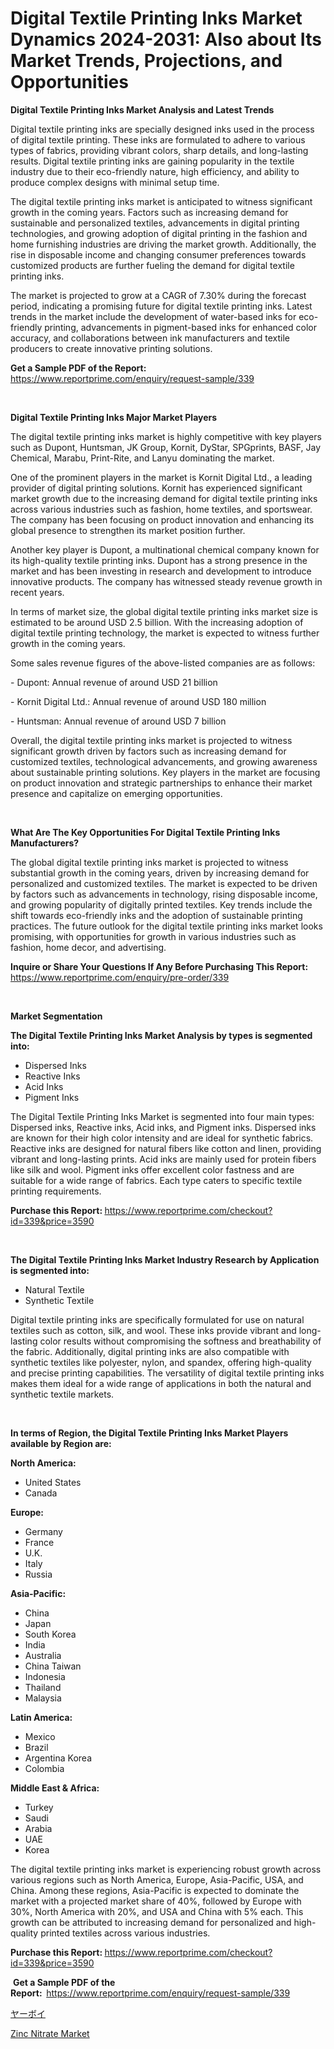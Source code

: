 <p><h1>Digital Textile Printing Inks Market Dynamics 2024-2031: Also about Its Market Trends, Projections, and Opportunities</h1></p><p><strong>Digital Textile Printing Inks Market Analysis and Latest Trends</strong></p>
<p><p>Digital textile printing inks are specially designed inks used in the process of digital textile printing. These inks are formulated to adhere to various types of fabrics, providing vibrant colors, sharp details, and long-lasting results. Digital textile printing inks are gaining popularity in the textile industry due to their eco-friendly nature, high efficiency, and ability to produce complex designs with minimal setup time.</p><p>The digital textile printing inks market is anticipated to witness significant growth in the coming years. Factors such as increasing demand for sustainable and personalized textiles, advancements in digital printing technologies, and growing adoption of digital printing in the fashion and home furnishing industries are driving the market growth. Additionally, the rise in disposable income and changing consumer preferences towards customized products are further fueling the demand for digital textile printing inks.</p><p>The market is projected to grow at a CAGR of 7.30% during the forecast period, indicating a promising future for digital textile printing inks. Latest trends in the market include the development of water-based inks for eco-friendly printing, advancements in pigment-based inks for enhanced color accuracy, and collaborations between ink manufacturers and textile producers to create innovative printing solutions.</p></p>
<p><strong>Get a Sample PDF of the Report:&nbsp;</strong> <a href="https://www.reportprime.com/enquiry/request-sample/339">https://www.reportprime.com/enquiry/request-sample/339</a></p>
<p>&nbsp;</p>
<p><strong>Digital Textile Printing Inks Major Market Players</strong></p>
<p><p>The digital textile printing inks market is highly competitive with key players such as Dupont, Huntsman, JK Group, Kornit, DyStar, SPGprints, BASF, Jay Chemical, Marabu, Print-Rite, and Lanyu dominating the market. </p><p>One of the prominent players in the market is Kornit Digital Ltd., a leading provider of digital printing solutions. Kornit has experienced significant market growth due to the increasing demand for digital textile printing inks across various industries such as fashion, home textiles, and sportswear. The company has been focusing on product innovation and enhancing its global presence to strengthen its market position further.</p><p>Another key player is Dupont, a multinational chemical company known for its high-quality textile printing inks. Dupont has a strong presence in the market and has been investing in research and development to introduce innovative products. The company has witnessed steady revenue growth in recent years.</p><p>In terms of market size, the global digital textile printing inks market size is estimated to be around USD 2.5 billion. With the increasing adoption of digital textile printing technology, the market is expected to witness further growth in the coming years.</p><p>Some sales revenue figures of the above-listed companies are as follows:</p><p>- Dupont: Annual revenue of around USD 21 billion</p><p>- Kornit Digital Ltd.: Annual revenue of around USD 180 million</p><p>- Huntsman: Annual revenue of around USD 7 billion</p><p>Overall, the digital textile printing inks market is projected to witness significant growth driven by factors such as increasing demand for customized textiles, technological advancements, and growing awareness about sustainable printing solutions. Key players in the market are focusing on product innovation and strategic partnerships to enhance their market presence and capitalize on emerging opportunities.</p></p>
<p>&nbsp;</p>
<p><strong>What Are The Key Opportunities For Digital Textile Printing Inks Manufacturers?</strong></p>
<p><p>The global digital textile printing inks market is projected to witness substantial growth in the coming years, driven by increasing demand for personalized and customized textiles. The market is expected to be driven by factors such as advancements in technology, rising disposable income, and growing popularity of digitally printed textiles. Key trends include the shift towards eco-friendly inks and the adoption of sustainable printing practices. The future outlook for the digital textile printing inks market looks promising, with opportunities for growth in various industries such as fashion, home decor, and advertising.</p></p>
<p><strong>Inquire or Share Your Questions If Any Before Purchasing This Report:</strong> <a href="https://www.reportprime.com/enquiry/pre-order/339">https://www.reportprime.com/enquiry/pre-order/339</a></p>
<p>&nbsp;</p>
<p><strong>Market Segmentation</strong></p>
<p><strong>The Digital Textile Printing Inks Market Analysis by types is segmented into:</strong></p>
<p><ul><li>Dispersed Inks</li><li>Reactive Inks</li><li>Acid Inks</li><li>Pigment Inks</li></ul></p>
<p><p>The Digital Textile Printing Inks Market is segmented into four main types: Dispersed inks, Reactive inks, Acid inks, and Pigment inks. Dispersed inks are known for their high color intensity and are ideal for synthetic fabrics. Reactive inks are designed for natural fibers like cotton and linen, providing vibrant and long-lasting prints. Acid inks are mainly used for protein fibers like silk and wool. Pigment inks offer excellent color fastness and are suitable for a wide range of fabrics. Each type caters to specific textile printing requirements.</p></p>
<p><strong>Purchase this Report:&nbsp;</strong><a href="https://www.reportprime.com/checkout?id=339&price=3590">https://www.reportprime.com/checkout?id=339&price=3590</a></p>
<p>&nbsp;</p>
<p><strong>The Digital Textile Printing Inks Market Industry Research by Application is segmented into:</strong></p>
<p><ul><li>Natural Textile</li><li>Synthetic Textile</li></ul></p>
<p><p>Digital textile printing inks are specifically formulated for use on natural textiles such as cotton, silk, and wool. These inks provide vibrant and long-lasting color results without compromising the softness and breathability of the fabric. Additionally, digital printing inks are also compatible with synthetic textiles like polyester, nylon, and spandex, offering high-quality and precise printing capabilities. The versatility of digital textile printing inks makes them ideal for a wide range of applications in both the natural and synthetic textile markets.</p></p>
<p>&nbsp;</p>
<p><strong>In terms of Region, the Digital Textile Printing Inks Market Players available by Region are:</strong></p>
<p>
    <p> <strong> North America: </strong>
        <ul>
            <li>United States</li>
            <li>Canada</li>
        </ul>
        </p> 
    <p> <strong> Europe: </strong>
        <ul>
            <li>Germany</li>
            <li>France</li>
            <li>U.K.</li>
            <li>Italy</li>
            <li>Russia</li>
        </ul>
        </p> 
    <p> <strong> Asia-Pacific: </strong>
        <ul>
            <li>China</li>
            <li>Japan</li>
            <li>South Korea</li>
            <li>India</li>
            <li>Australia</li>
            <li>China Taiwan</li>
            <li>Indonesia</li>
            <li>Thailand</li>
            <li>Malaysia</li>
        </ul>
        </p> 
    <p> <strong> Latin America: </strong>
        <ul>
            <li>Mexico</li>
            <li>Brazil</li>
            <li>Argentina Korea</li>
            <li>Colombia</li>
        </ul>
        </p> 
    <p> <strong> Middle East & Africa: </strong>
        <ul>
            <li>Turkey</li>
            <li>Saudi</li>
            <li>Arabia</li>
            <li>UAE</li>
            <li>Korea</li>
        </ul>
    </p>
    </p>
<p><p>The digital textile printing inks market is experiencing robust growth across various regions such as North America, Europe, Asia-Pacific, USA, and China. Among these regions, Asia-Pacific is expected to dominate the market with a projected market share of 40%, followed by Europe with 30%, North America with 20%, and USA and China with 5% each. This growth can be attributed to increasing demand for personalized and high-quality printed textiles across various industries.</p></p>
<p><strong>Purchase this Report: </strong><a href="https://www.reportprime.com/checkout?id=339&price=3590">https://www.reportprime.com/checkout?id=339&price=3590</a></p>
<p>&nbsp;<strong>Get a Sample PDF of the Report:&nbsp;&nbsp;</strong><a href="https://www.reportprime.com/enquiry/request-sample/339">https://www.reportprime.com/enquiry/request-sample/339</a></p>
<p><strong></strong></p>
<p><p><a href="https://github.com/zekaoe592392/Market-Research-Report-List-1/blob/main/6757138193220.md">ヤーボイ</a></p><p><a href="https://github.com/RickHolmes3/Market-Research-Report-List-3/blob/main/zinc-nitrate-market.md">Zinc Nitrate Market</a></p></p>